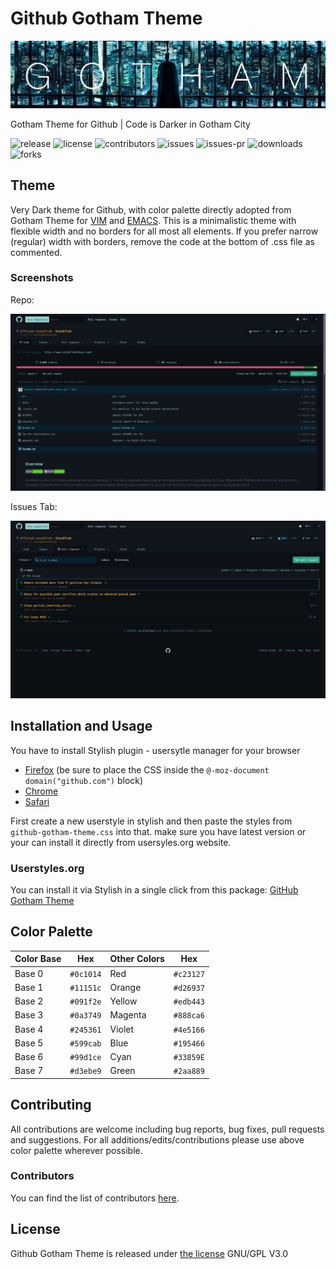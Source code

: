 # Github Gotham Theme

![logo][logo]

Gotham Theme for Github | Code is Darker in Gotham City

![release][release] 
![license][license]
![contributors][contributors]
![issues][issues]
![issues-pr][issues-pr]
![downloads][downloads]
![forks][forks]


## Theme

Very Dark theme for Github, with color palette directly adopted from Gotham
Theme for [VIM][vim] and [EMACS][emacs]. This is a minimalistic theme with
flexible width and no borders for all most all elements. If you prefer narrow
(regular) width with borders, remove the code at the bottom of .css file as
commented.


### Screenshots

Repo:

![screenshot][screenshot]

Issues Tab:

![screenshot][screenshot-1]


## Installation and Usage

You have to install Stylish plugin - usersytle manager for your browser

- [Firefox][firefox] (be sure to place the CSS inside the `@-moz-document
  domain("github.com")` block) 
- [Chrome][chrome]
- [Safari][safari]

First create a new userstyle in stylish and then paste the styles from
`github-gotham-theme.css` into that. make sure you have latest version or your
can install it directly from usersyles.org website.

### Userstyles.org

You can install it via Stylish in a single click from this
package: [GitHub Gotham Theme][userstyles] 


## Color Palette


| Color Base    | Hex           | Other Colors  | Hex           |
| ------------- | ------------- | ------------- | ------------- |
| Base 0        | `#0c1014`     | Red           | `#c23127`     |
| Base 1        | `#11151c`     | Orange        | `#d26937`     |
| Base 2        | `#091f2e`     | Yellow        | `#edb443`     |
| Base 3        | `#0a3749`     | Magenta       | `#888ca6`     |
| Base 4        | `#245361`     | Violet        | `#4e5166`     |
| Base 5        | `#599cab`     | Blue          | `#195466`     |
| Base 6        | `#99d1ce`     | Cyan          | `#33859E`     |
| Base 7        | `#d3ebe9`     | Green         | `#2aa889`     |


## Contributing

All contributions are welcome including bug reports, bug fixes, pull requests
and suggestions. For all additions/edits/contributions please use above color
palette wherever possible.


### Contributors

You can find the list of contributors [here][contributors-list].


## License

Github Gotham Theme is released under [the license][license-file] GNU/GPL V3.0


[logo]: /img/gotham.png "Github Gotham Theme"

[vim]: https://github.com/whatyouhide/vim-gotham/ "Vim Gotham theme"
[emacs]: https://github.com/wasamasa/gotham-theme/ "Emacs Gotham Theme"

[firefox]: https://addons.mozilla.org/en-US/firefox/addon/stylish/
[chrome]: https://chrome.google.com/webstore/detail/stylish/fjnbnpbmkenffdnngjfgmeleoegfcffe?hl=en
[safari]: http://sobolev.us/stylish
[userstyles]: https://userstyles.org/styles/142087/github-gotham-theme

[screenshot]: /img/screenshot.png "Github Screenshot"
[screenshot-1]: /img/screenshot-1.png "Github Screenshot"
[license-file]: LICENSE.md
[contributors-list]: https://github.com/nullx002/github-gotham-theme/graphs/contributors

[release]: https://img.shields.io/github/release/nullx002/github-gotham-theme.svg?style=flat-square&colorA=0c1014&colorB=2aa889
[license]: https://img.shields.io/github/license/nullx002/github-gotham-theme.svg?style=flat-square&colorA=0c1014&colorB=2aa889
[contributors]: https://img.shields.io/github/contributors/nullx002/github-gotham-theme.svg?style=flat-square&colorA=0c1014&colorB=2aa889
[issues]: https://img.shields.io/github/issues/nullx002/github-gotham-theme.svg?style=flat-square&colorA=0c1014&colorB=2aa889
[issues-pr]: https://img.shields.io/github/issues-pr/nullx002/github-gotham-theme.svg?style=flat-square&colorA=0c1014&colorB=2aa889
[downloads]: https://img.shields.io/github/downloads/nullx002/github-gotham-theme/total.svg?style=flat-square&colorA=0c1014&colorB=2aa889
[forks]: https://img.shields.io/github/forks/nullx002/github-gotham-theme.svg?style=flat-square&colorA=0c1014&colorB=2aa889
